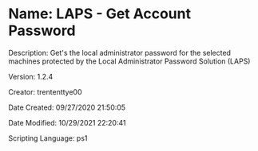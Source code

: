 ﻿# Name: LAPS - Get Account Password

Description: Get's the local administrator password for the selected machines protected by the Local Administrator Password Solution (LAPS) 

Version: 1.2.4

Creator: trententtye00

Date Created: 09/27/2020 21:50:05

Date Modified: 10/29/2021 22:20:41

Scripting Language: ps1


